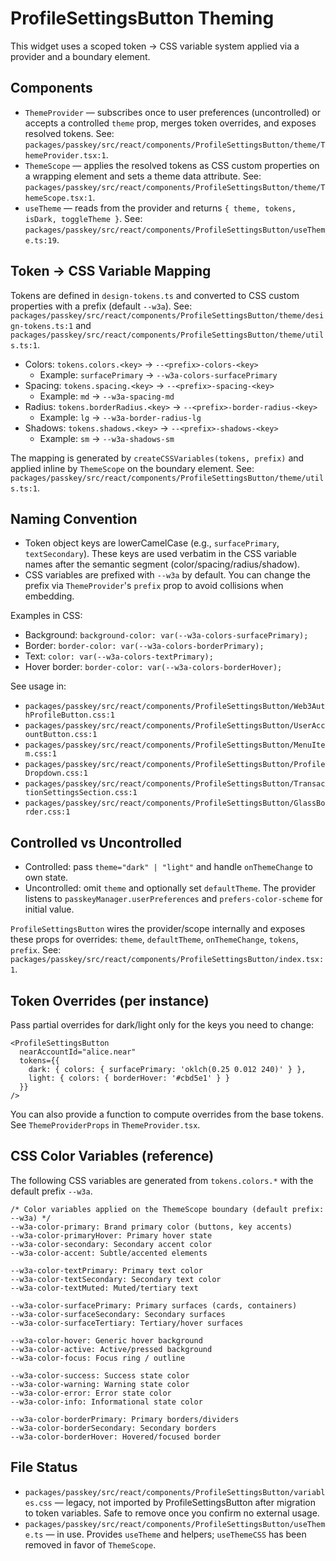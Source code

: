 # ProfileSettingsButton Theming

This widget uses a scoped token → CSS variable system applied via a provider and a boundary element.

## Components

- `ThemeProvider` — subscribes once to user preferences (uncontrolled) or accepts a controlled `theme` prop, merges token overrides, and exposes resolved tokens. See: `packages/passkey/src/react/components/ProfileSettingsButton/theme/ThemeProvider.tsx:1`.
- `ThemeScope` — applies the resolved tokens as CSS custom properties on a wrapping element and sets a theme data attribute. See: `packages/passkey/src/react/components/ProfileSettingsButton/theme/ThemeScope.tsx:1`.
- `useTheme` — reads from the provider and returns `{ theme, tokens, isDark, toggleTheme }`. See: `packages/passkey/src/react/components/ProfileSettingsButton/useTheme.ts:19`.

## Token → CSS Variable Mapping

Tokens are defined in `design-tokens.ts` and converted to CSS custom properties with a prefix (default `--w3a`). See: `packages/passkey/src/react/components/ProfileSettingsButton/theme/design-tokens.ts:1` and `packages/passkey/src/react/components/ProfileSettingsButton/theme/utils.ts:1`.

- Colors: `tokens.colors.<key>` → `--<prefix>-colors-<key>`
  - Example: `surfacePrimary` → `--w3a-colors-surfacePrimary`
- Spacing: `tokens.spacing.<key>` → `--<prefix>-spacing-<key>`
  - Example: `md` → `--w3a-spacing-md`
- Radius: `tokens.borderRadius.<key>` → `--<prefix>-border-radius-<key>`
  - Example: `lg` → `--w3a-border-radius-lg`
- Shadows: `tokens.shadows.<key>` → `--<prefix>-shadows-<key>`
  - Example: `sm` → `--w3a-shadows-sm`

The mapping is generated by `createCSSVariables(tokens, prefix)` and applied inline by `ThemeScope` on the boundary element. See: `packages/passkey/src/react/components/ProfileSettingsButton/theme/utils.ts:1`.

## Naming Convention

- Token object keys are lowerCamelCase (e.g., `surfacePrimary`, `textSecondary`). These keys are used verbatim in the CSS variable names after the semantic segment (color/spacing/radius/shadow).
- CSS variables are prefixed with `--w3a` by default. You can change the prefix via `ThemeProvider`'s `prefix` prop to avoid collisions when embedding.

Examples in CSS:

- Background: `background-color: var(--w3a-colors-surfacePrimary);`
- Border: `border-color: var(--w3a-colors-borderPrimary);`
- Text: `color: var(--w3a-colors-textPrimary);`
- Hover border: `border-color: var(--w3a-colors-borderHover);`

See usage in:

- `packages/passkey/src/react/components/ProfileSettingsButton/Web3AuthProfileButton.css:1`
- `packages/passkey/src/react/components/ProfileSettingsButton/UserAccountButton.css:1`
- `packages/passkey/src/react/components/ProfileSettingsButton/MenuItem.css:1`
- `packages/passkey/src/react/components/ProfileSettingsButton/ProfileDropdown.css:1`
- `packages/passkey/src/react/components/ProfileSettingsButton/TransactionSettingsSection.css:1`
- `packages/passkey/src/react/components/ProfileSettingsButton/GlassBorder.css:1`

## Controlled vs Uncontrolled

- Controlled: pass `theme="dark" | "light"` and handle `onThemeChange` to own state.
- Uncontrolled: omit `theme` and optionally set `defaultTheme`. The provider listens to `passkeyManager.userPreferences` and `prefers-color-scheme` for initial value.

`ProfileSettingsButton` wires the provider/scope internally and exposes these props for overrides: `theme`, `defaultTheme`, `onThemeChange`, `tokens`, `prefix`. See: `packages/passkey/src/react/components/ProfileSettingsButton/index.tsx:1`.

## Token Overrides (per instance)

Pass partial overrides for dark/light only for the keys you need to change:

```
<ProfileSettingsButton
  nearAccountId="alice.near"
  tokens={{
    dark: { colors: { surfacePrimary: 'oklch(0.25 0.012 240)' } },
    light: { colors: { borderHover: '#cbd5e1' } }
  }}
/>
```

You can also provide a function to compute overrides from the base tokens. See `ThemeProviderProps` in `ThemeProvider.tsx`.

## CSS Color Variables (reference)

The following CSS variables are generated from `tokens.colors.*` with the default prefix `--w3a`.

```
/* Color variables applied on the ThemeScope boundary (default prefix: --w3a) */
--w3a-color-primary: Brand primary color (buttons, key accents)
--w3a-color-primaryHover: Primary hover state
--w3a-color-secondary: Secondary accent color
--w3a-color-accent: Subtle/accented elements

--w3a-color-textPrimary: Primary text color
--w3a-color-textSecondary: Secondary text color
--w3a-color-textMuted: Muted/tertiary text

--w3a-color-surfacePrimary: Primary surfaces (cards, containers)
--w3a-color-surfaceSecondary: Secondary surfaces
--w3a-color-surfaceTertiary: Tertiary/hover surfaces

--w3a-color-hover: Generic hover background
--w3a-color-active: Active/pressed background
--w3a-color-focus: Focus ring / outline

--w3a-color-success: Success state color
--w3a-color-warning: Warning state color
--w3a-color-error: Error state color
--w3a-color-info: Informational state color

--w3a-color-borderPrimary: Primary borders/dividers
--w3a-color-borderSecondary: Secondary borders
--w3a-color-borderHover: Hovered/focused border
```

## File Status

- `packages/passkey/src/react/components/ProfileSettingsButton/variables.css` — legacy, not imported by ProfileSettingsButton after migration to token variables. Safe to remove once you confirm no external usage.
- `packages/passkey/src/react/components/ProfileSettingsButton/useTheme.ts` — in use. Provides `useTheme` and helpers; `useThemeCSS` has been removed in favor of `ThemeScope`.
